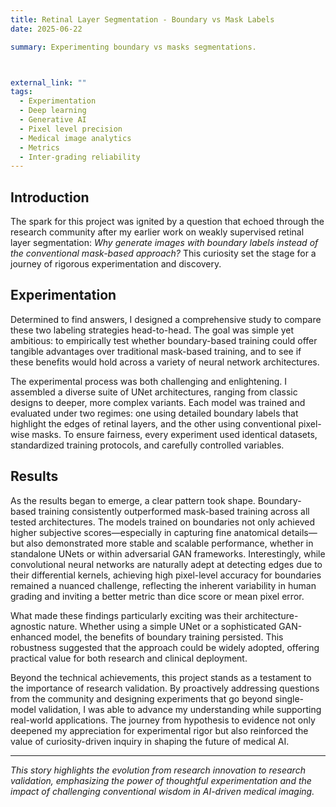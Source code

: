```yaml
---
title: Retinal Layer Segmentation - Boundary vs Mask Labels
date: 2025-06-22

summary: Experimenting boundary vs masks segmentations.



external_link: ""
tags:
  - Experimentation
  - Deep learning
  - Generative AI
  - Pixel level precision
  - Medical image analytics
  - Metrics
  - Inter-grading reliability 
---
```

<!-- ## Mask vs Boundary Label Training: A Comparative Analysis for Retinal Layer Segmentation -->

## Introduction

The spark for this project was ignited by a question that echoed through the research community after my earlier work on weakly supervised retinal layer segmentation: *Why generate images with boundary labels instead of the conventional mask-based approach?* This curiosity set the stage for a journey of rigorous experimentation and discovery.

## Experimentation
Determined to find answers, I designed a comprehensive study to compare these two labeling strategies head-to-head. The goal was simple yet ambitious: to empirically test whether boundary-based training could offer tangible advantages over traditional mask-based training, and to see if these benefits would hold across a variety of neural network architectures.

The experimental process was both challenging and enlightening. I assembled a diverse suite of UNet architectures, ranging from classic designs to deeper, more complex variants. Each model was trained and evaluated under two regimes: one using detailed boundary labels that highlight the edges of retinal layers, and the other using conventional pixel-wise masks. To ensure fairness, every experiment used identical datasets, standardized training protocols, and carefully controlled variables.

## Results

As the results began to emerge, a clear pattern took shape. Boundary-based training consistently outperformed mask-based training across all tested architectures. The models trained on boundaries not only achieved higher subjective scores—especially in capturing fine anatomical details—but also demonstrated more stable and scalable performance, whether in standalone UNets or within adversarial GAN frameworks. Interestingly, while convolutional neural networks are naturally adept at detecting edges due to their differential kernels, achieving high pixel-level accuracy for boundaries remained a nuanced challenge, reflecting the inherent variability in human grading and inviting a better metric than dice score or mean pixel error. 

What made these findings particularly exciting was their architecture-agnostic nature. Whether using a simple UNet or a sophisticated GAN-enhanced model, the benefits of boundary training persisted. This robustness suggested that the approach could be widely adopted, offering practical value for both research and clinical deployment.

Beyond the technical achievements, this project stands as a testament to the importance of research validation. By proactively addressing questions from the community and designing experiments that go beyond single-model validation, I was able to advance my understanding while supporting real-world applications. The journey from hypothesis to evidence not only deepened my appreciation for experimental rigor but also reinforced the value of curiosity-driven inquiry in shaping the future of medical AI.

---

*This story highlights the evolution from research innovation to research validation, emphasizing the power of thoughtful experimentation and the impact of challenging conventional wisdom in AI-driven medical imaging.*
